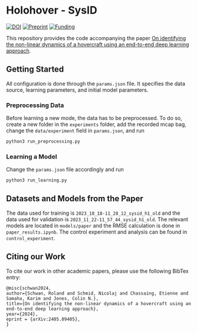 # Holohover - SysID

[![DOI](https://img.shields.io/badge/DOI-10.48550/arXiv.2405.09405-green.svg)](https://doi.org/10.48550/arXiv.2405.09405) [![Preprint](https://img.shields.io/badge/Preprint-arXiv-blue.svg)](https://arxiv.org/abs/2405.09405) [![Funding](https://img.shields.io/badge/Grant-NCCR%20Automation%20(51NF40180545)-90e3dc.svg)](https://nccr-automation.ch/)

This repository provides the code accompanying the paper [On identifying the non-linear dynamics of a hovercraft using an end-to-end deep learning approach](https://arxiv.org/abs/2405.09405).

## Getting Started

All configuration is done through the `params.json` file. It specifies the data source, learning parameters, and initial model parameters.

### Preprocessing Data

Before learning a new mode, the data has to be preprocessed. To do so, create a new folder in the `experiments` folder, add the recorded mcap bag, change the `data/experiment` field in `params.json`, and run

```bash
python3 run_preprocessing.py
```

### Learning a Model

Change the `params.json` file accordingly and run 

```bash
python3 run_learning.py
```

## Datasets and Models from the Paper

The data used for training is `2023_10_18-11_28_12_sysid_h1_old` and the data used for validation is `2023_11_22-11_57_44_sysid_h1_old`. The relevant models are located in `models/paper` and the RMSE calculation is done in `paper_results.ipynb`. The control experiment and analysis can be found in `control_experiment`.

## Citing our Work

To cite our work in other academic papers, please use the following BibTex entry:
```
@misc{schwan2024,
author={Schwan, Roland and Schmid, Nicolaj and Chassaing, Etienne and Samaha, Karim and Jones, Colin N.},
title={On identifying the non-linear dynamics of a hovercraft using an end-to-end deep learning approach}, 
year={2024},
eprint = {arXiv:2405.09405},
}
```
